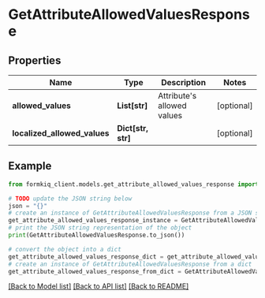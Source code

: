 # GetAttributeAllowedValuesResponse


## Properties

Name | Type | Description | Notes
------------ | ------------- | ------------- | -------------
**allowed_values** | **List[str]** | Attribute&#39;s allowed values | [optional] 
**localized_allowed_values** | **Dict[str, str]** |  | [optional] 

## Example

```python
from formkiq_client.models.get_attribute_allowed_values_response import GetAttributeAllowedValuesResponse

# TODO update the JSON string below
json = "{}"
# create an instance of GetAttributeAllowedValuesResponse from a JSON string
get_attribute_allowed_values_response_instance = GetAttributeAllowedValuesResponse.from_json(json)
# print the JSON string representation of the object
print(GetAttributeAllowedValuesResponse.to_json())

# convert the object into a dict
get_attribute_allowed_values_response_dict = get_attribute_allowed_values_response_instance.to_dict()
# create an instance of GetAttributeAllowedValuesResponse from a dict
get_attribute_allowed_values_response_from_dict = GetAttributeAllowedValuesResponse.from_dict(get_attribute_allowed_values_response_dict)
```
[[Back to Model list]](../README.md#documentation-for-models) [[Back to API list]](../README.md#documentation-for-api-endpoints) [[Back to README]](../README.md)


